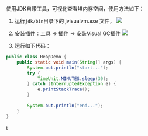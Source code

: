 使用JDK自带工具，可视化查看堆内存空间，使用方法如下：
1. 运行`jdk/bin`目录下的 jvisualvm.exe 文件，
![](https://ypic.oss-cn-hangzhou.aliyuncs.com/202211072005069.png)

2. 安装插件：工具 -> 插件 -> 安装Visual GC插件
![](https://ypic.oss-cn-hangzhou.aliyuncs.com/202211072007761.png)

3. 运行如下代码：
```java
public class HeapDemo {  
    public static void main(String[] args) {  
        System.out.println("start...");  
        try {  
            TimeUnit.MINUTES.sleep(30);  
        } catch (InterruptedException e) {  
            e.printStackTrace();  
        }  
  
        System.out.println("end...");  
    }  
}
```

t
